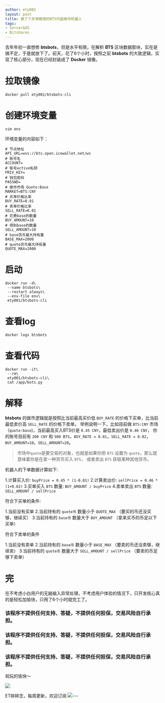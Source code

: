 ```yaml
---
author: ety001
layout: post
title: 做了个非常精简的BTS内盘做市机器人
tags:
- Server&OS
- Bitshares
---
```



去年年初一直想修 **btsbots**，但是水平有限，在解析 **BTS** 区块数据那块，实在是搞不定，于是就放下了。前天，花了6个小时，按照之前 **btsbots** 的大致逻辑，实现了核心部分，现在已经封装成了 **Docker** 镜像。

# 拉取镜像
```
docker pull ety001/btsbots-cli
```

# 创建环境变量
```
vim env
```
环境变量的内容如下：
```
# 节点地址
API_URL=wss://bts.open.icowallet.net/ws
# 账号名
ACCOUNT=
# 账号active私钥
PRIV_KEY=
# 钱包密码
PASSWD=
# 做市市场 Quote:Base
MARKET=BTS:CNY
# 买单价格比率
BUY_RATE=0.01
# 卖单价格比率
SELL_RATE=0.01
# 花费base的数量
BUY_AMOUNT=10
# 得到base的数量
SELL_AMOUNT=10
# base货币最大持有量
BASE_MAX=2000
# quote货币最大持有量
QUOTE_MAX=2000
```

# 启动
```
docker run -d\
 --name btsbots\
 --restart always\
 --env-file env\
 ety001/btsbots-cli
```

# 查看log
```
docker logs btsbots
```

# 查看代码
```
docker run -it\
 --rm\
 ety001/btsbots-cli\
 cat /app/bots.py
```

# 解释
**btsbots** 的做市逻辑就是按照比当前最高买价低 `BUY_RATE` 的价格下买单，比当前最低卖价高 `SELL_RATE` 的价格下卖单。
举例说明一下，比如目前做 `BTS:CNY` 市场（`quote:base`)，当前最高买入BTS价是 `0.45 CNY`，最低卖出价是 `0.46 CNY`，
你的账号目前有 `200 CNY` 和 `500 BTS`，`BUY_RATE = 0.01`，`SELL_RATE = 0.02`，`BUY_AMOUNT=10`，`SELL_AMOUNT=20`。

> 市场中`quote`是要交易的对象，也就是如果你把 `BTS` 设置为 `quote`，那么就意味着你是在拿一种货币买入 `BTS`，
> 或者卖出 `BTS` 获取某种其他货币。

机器人的下单数据计算如下:

1.计算买入价: `buyPrice = 0.45 * (1-0.01)`
2.计算卖出价: `sellPrice = 0.46 * (1+0.02)`
3.买单买入 `BTS` 数量: `BUY_AMOUNT / buyPrice`
4.卖单卖出 `BTS` 数量: `SELL_AMOUNT / sellPrice`

符合下买单的条件:

1.当前没有买单
2.当前持有的 `quote币` 数量小于 `QUOTE_MAX` （要买的币还没买够，继续买）
3.当前持有的 `base币` 数量大于 `BUY_AMOUNT` （拿来买币的币足以下买单）

符合下卖单的条件

1.当前没有卖单
2.当前持有的 `base币` 数量小于 `BASE_MAX` （要卖的币还没卖够，继续卖）
3.当前持有的 `quote币` 数量大于 `SELL_AMOUNT / sellPrice` （要卖的币足够下卖单）

# 完

在不考虑小白用户的无脑输入异常处理，不考虑用户体验的情况下，只开发核心真的是轻松加愉快，只用了6个小时就完工了。

### 该程序不提供任何支持、答疑，不提供任何担保，交易风险自行承担。
### 该程序不提供任何支持、答疑，不提供任何担保，交易风险自行承担。
### 该程序不提供任何支持、答疑，不提供任何担保，交易风险自行承担。

祝玩的愉快～

![](http://image2.135editor.com/cache/remote/aHR0cHM6Ly9tbWJpei5xcGljLmNuL21tYml6X3BuZy91TjFMSWF2N29KOFc2ZHVCMU5samNoUWliaWNwczRlQTNoYnR2WnJRbENRODROUFRBN3RFdDZvSkxYeGlhUFdsSDlkNlFKV1pLbHdNUzJEQWhXMEgxMGZwZy8wP3d4X2ZtdD1wbmc)

ET碎碎念，每周更新，欢迎订阅
![](/img/wechat-subscribe.jpg)---
